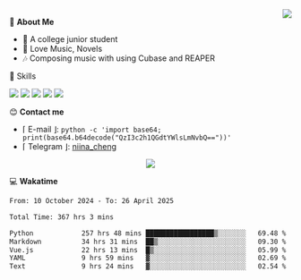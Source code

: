 <a href="#">
    <img align="right" src="https://github-readme-stats-tau-lilac-25.vercel.app/api?username=irorange27&count_private=true&show_icons=true&theme=transparent" />
</a>

💭 **About Me**

- 🏫 A college junior student
- 🍕 Love Music, Novels
- 🎶 Composing music with using Cubase and REAPER


🚀 Skills

![](https://img.shields.io/badge/-python-3e74a2?style=for-the-badge&logo=Python&logoColor=fff
)
![](https://img.shields.io/badge/-javascript-f0db4f?style=for-the-badge&logo=JavaScript&logoColor=fff
)
![](https://img.shields.io/badge/-vue3-41b883?style=for-the-badge&logo=Vue.js&logoColor=fff
)
![](https://img.shields.io/badge/-docker-2496ed?style=for-the-badge&logo=Docker&logoColor=fff
)
![](https://img.shields.io/badge/-linux-000000?style=for-the-badge&logo=Linux&logoColor=fff&color=000
)

😊 **Contact me**

- ⌈ E-mail ⌋: `python -c 'import base64; print(base64.b64decode("QzI3c2h1QGdtYWlsLmNvbQ=="))'`
- ⌈ Telegram ⌋: [niina_cheng](https://t.me/niina_cheng)

</p>
    <p align="center">
    <img src="https://profile-counter.glitch.me/{irorange27}/count.svg" />
</p>

💻 **Wakatime**

<!--START_SECTION:waka-->

```txt
From: 10 October 2024 - To: 26 April 2025

Total Time: 367 hrs 3 mins

Python            257 hrs 48 mins █████████████████▒░░░░░░░   69.48 %
Markdown          34 hrs 31 mins  ██▒░░░░░░░░░░░░░░░░░░░░░░   09.30 %
Vue.js            22 hrs 13 mins  █▒░░░░░░░░░░░░░░░░░░░░░░░   05.99 %
YAML              9 hrs 59 mins   ▓░░░░░░░░░░░░░░░░░░░░░░░░   02.69 %
Text              9 hrs 24 mins   ▓░░░░░░░░░░░░░░░░░░░░░░░░   02.54 %
```

<!--END_SECTION:waka-->
